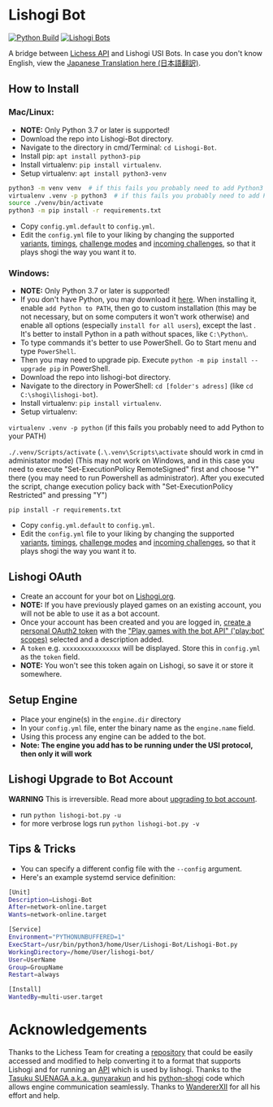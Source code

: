 # Lishogi Bot

[![Python Build](https://github.com/TheYoBots/Lishogi-Bot/actions/workflows/python-build.yml/badge.svg)](https://github.com/TheYoBots/Lishogi-Bot/actions/workflows/python-build.yml)
[![Lishogi Bots](https://img.shields.io/badge/Lishogi_Bots-%40Bot-blue.svg)](https://lishogi.org/player/bots)

A bridge between [Lichess API](https://lichess.org/api#tag/Bot) and Lishogi USI Bots. In case you don't know English, view the [Japanese Translation here (日本語翻訳)](https://github.com/TheYoBots/Lishogi-Bot/wiki/Japanese-Translation).

## How to Install

### Mac/Linux:

- **NOTE:** Only Python 3.7 or later is supported!
- Download the repo into Lishogi-Bot directory.
- Navigate to the directory in cmd/Terminal: `cd Lishogi-Bot`.
- Install pip: `apt install python3-pip`
- Install virtualenv: `pip install virtualenv`.
- Setup virtualenv: `apt install python3-venv`
```bash
python3 -m venv venv  # if this fails you probably need to add Python3 to your PATH
virtualenv .venv -p python3  # if this fails you probably need to add Python3 to your PATH
source ./venv/bin/activate
python3 -m pip install -r requirements.txt
```
- Copy `config.yml.default` to `config.yml`.
- Edit the `config.yml` file to your liking by changing the supported [variants](https://github.com/TheYoBots/Lishogi-Bot/blob/master/config.yml.default#L36-L38), [timings](https://github.com/TheYoBots/Lishogi-Bot/blob/master/config.yml.default#L39-L45), [challenge modes](https://github.com/TheYoBots/Lishogi-Bot/blob/master/config.yml.default#L46-L48) and [incoming challenges](https://github.com/TheYoBots/Lishogi-Bot/blob/master/config.yml.default#L25-L35), so that it plays shogi the way you want it to.

### Windows:

- **NOTE:** Only Python 3.7 or later is supported!
- If you don't have Python, you may download it [here](https://www.python.org/downloads/). When installing it, enable `add Python to PATH`, then go to custom installation (this may be not necessary, but on some computers it won't work otherwise) and enable all options (especially `install for all users`), except the last . It's better to install Python in a path without spaces, like `C:\Python\`.
- To type commands it's better to use PowerShell. Go to Start menu and type `PowerShell`.
- Then you may need to upgrade pip. Execute `python -m pip install --upgrade pip` in PowerShell.
- Download the repo into lishogi-bot directory.
- Navigate to the directory in PowerShell: `cd [folder's adress]` (like `cd C:\shogi\lishogi-bot`).
- Install virtualenv: `pip install virtualenv`.
- Setup virtualenv:

`virtualenv .venv -p python` (if this fails you probably need to add Python to your PATH)

`./.venv/Scripts/activate` (`.\.venv\Scripts\activate` should work in cmd in administator mode) (This may not work on Windows, and in this case you need to execute "Set-ExecutionPolicy RemoteSigned" first and choose "Y" there (you may need to run Powershell as administrator). After you executed the script, change execution policy back with "Set-ExecutionPolicy Restricted" and pressing "Y")

`pip install -r requirements.txt`
- Copy `config.yml.default` to `config.yml`.
- Edit the `config.yml` file to your liking by changing the supported [variants](https://github.com/TheYoBots/Lishogi-Bot/blob/master/config.yml.default#L36-L38), [timings](https://github.com/TheYoBots/Lishogi-Bot/blob/master/config.yml.default#L39-L45), [challenge modes](https://github.com/TheYoBots/Lishogi-Bot/blob/master/config.yml.default#L46-L48) and [incoming challenges](https://github.com/TheYoBots/Lishogi-Bot/blob/master/config.yml.default#L25-L35), so that it plays shogi the way you want it to.

## Lishogi OAuth

- Create an account for your bot on [Lishogi.org](https://lishogi.org/signup).
- **NOTE:** If you have previously played games on an existing account, you will not be able to use it as a bot account.
- Once your account has been created and you are logged in, [create a personal OAuth2 token](https://lishogi.org/account/oauth/token/create) with the ["Play games with the bot API" ('play:bot' scopes)](https://lishogi.org/account/oauth/token/create?scopes[]=bot:play&description=Lishogi+Bot+Token) selected and a description added.
- A `token` e.g. `xxxxxxxxxxxxxxxx` will be displayed. Store this in `config.yml` as the `token` field.
- **NOTE:** You won't see this token again on Lishogi, so save it or store it somewhere.

## Setup Engine

- Place your engine(s) in the `engine.dir` directory
- In your `config.yml` file, enter the binary name as the `engine.name` field.
- Using this process any engine can be added to the bot.
- **Note: The engine you add has to be running under the USI protocol, then only it will work**

## Lishogi Upgrade to Bot Account

**WARNING** This is irreversible. Read more about [upgrading to bot account](https://lichess.org/api#operation/botAccountUpgrade).
- run `python lishogi-bot.py -u`
- for more verbrose logs run `python lishogi-bot.py -v`

## Tips & Tricks

- You can specify a different config file with the `--config` argument.
- Here's an example systemd service definition:
```bash
[Unit]
Description=Lishogi-Bot
After=network-online.target
Wants=network-online.target

[Service]
Environment="PYTHONUNBUFFERED=1"
ExecStart=/usr/bin/python3/home/User/Lishogi-Bot/Lishogi-Bot.py
WorkingDirectory=/home/User/lishogi-bot/
User=UserName
Group=GroupName
Restart=always

[Install]
WantedBy=multi-user.target
```

# Acknowledgements

Thanks to the Lichess Team for creating a [repository](https://github.com/ShailChoksi/lichess-bot) that could be easily accessed and modified to help converting it to a format that supports Lishogi and for running an [API](https://lichess.org/api) which is used by lishogi. Thanks to the [Tasuku SUENAGA a.k.a. gunyarakun](https://github.com/gunyarakun) and his [python-shogi](https://github.com/gunyarakun) code which allows engine communication seamlessly. Thanks to  [WandererXII](https://github.com/WandererXII) for all his effort and help.
